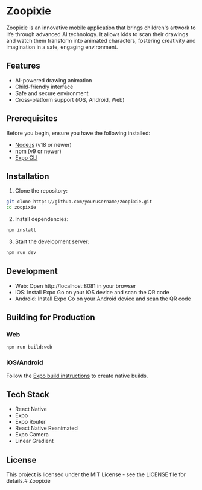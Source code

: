 # Zoopixie

Zoopixie is an innovative mobile application that brings children's artwork to life through advanced AI technology. It allows kids to scan their drawings and watch them transform into animated characters, fostering creativity and imagination in a safe, engaging environment.

## Features

- AI-powered drawing animation
- Child-friendly interface
- Safe and secure environment
- Cross-platform support (iOS, Android, Web)

## Prerequisites

Before you begin, ensure you have the following installed:
- [Node.js](https://nodejs.org/) (v18 or newer)
- [npm](https://www.npmjs.com/) (v9 or newer)
- [Expo CLI](https://docs.expo.dev/get-started/installation/)

## Installation

1. Clone the repository:
```bash
git clone https://github.com/yourusername/zoopixie.git
cd zoopixie
```

2. Install dependencies:
```bash
npm install
```

3. Start the development server:
```bash
npm run dev
```

## Development

- Web: Open http://localhost:8081 in your browser
- iOS: Install Expo Go on your iOS device and scan the QR code
- Android: Install Expo Go on your Android device and scan the QR code

## Building for Production

### Web
```bash
npm run build:web
```

### iOS/Android
Follow the [Expo build instructions](https://docs.expo.dev/build/setup/) to create native builds.

## Tech Stack

- React Native
- Expo
- Expo Router
- React Native Reanimated
- Expo Camera
- Linear Gradient

## License

This project is licensed under the MIT License - see the LICENSE file for details.# Zoopixie
